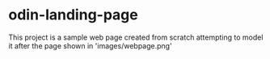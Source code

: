 # odin-landing-page
This project is a sample web page created from scratch attempting to model it after the page shown in 'images/webpage.png'